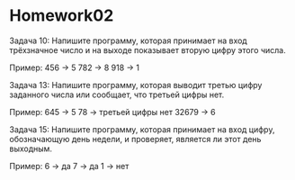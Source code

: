 # Homework02

Задача 10:
Напишите программу, которая принимает на вход трёхзначное число и на выходе показывает вторую цифру этого числа.



Пример:
456 -> 5
782 -> 8
918 -> 1

Задача 13:
Напишите программу, которая выводит третью цифру заданного числа или сообщает, что третьей цифры нет.



Пример:
645 -> 5
78 -> третьей цифры нет
32679 -> 6

Задача 15:
Напишите программу, которая принимает на вход цифру, обозначающую день недели, и проверяет, является ли этот день выходным.



Пример:
6 -> да
7 -> да
1 -> нет
